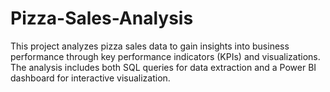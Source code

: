 # Pizza-Sales-Analysis
This project analyzes pizza sales data to gain insights into business performance through key performance indicators (KPIs) and visualizations. The analysis includes both SQL queries for data extraction and a Power BI dashboard for interactive visualization.
